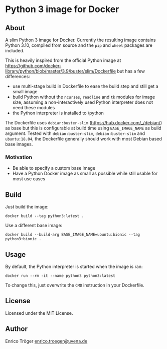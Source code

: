 # Python 3 image for Docker

## About

A slim Python 3 image for Docker.
Currently the resulting image contains Python 3.10, compiled from source and
the `pip` and `wheel` packages are included.

This is heavily inspired from the official Python image at
https://github.com/docker-library/python/blob/master/3.9/buster/slim/Dockerfile
but has a few differences:

  - use multi-stage build in Dockerfile to ease the build step and still get
    a small image
  - build Python without the `ncurses`, `readline` and `tk` modules for image
    size, assuming a non-interactively used Python interpreter does not need
    these modules
  - the Python interpreter is installed to /python

The Dockerfile uses `debian:buster-slim` (https://hub.docker.com/_/debian/)
as base but this is configurable at build time using `BASE_IMAGE_NAME`
as build argument.
Tested with `debian:buster-slim`, `debian:buster-slim` and `ubuntu:18.04`,
the Dockerfile generally should work with most Debian based base images.

### Motivation

- Be able to specify a custom base image
- Have a Python Docker image as small as possible while still usable for most use cases


## Build

Just build the image:

    docker build --tag python3:latest .

Use a different base image:

    docker build --build-arg BASE_IMAGE_NAME=ubuntu:bionic --tag python3:bionic .


## Usage

By default, the Python interpreter is started when the image is ran:

    docker run --rm -it --name python3 python3:latest

To change this, just overwrite the `CMD` instruction in your Dockerfile.


## License

Licensed under the MIT License.


## Author

Enrico Tröger <enrico.troeger@uvena.de>
